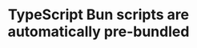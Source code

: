 ---
slug: pre-bundle-bun-scripts
version: v1.368.0
title: TypeScript Bun scripts are automatically pre-bundled
tags: ['Script editor', 'Flow editor']
description: Windmill now pre-bundles TypeScript (Bun) scripts using [Bun bundler](https://bun.sh/docs/bundler) and caches them on S3 and locally at deployment time. Furthermore, if a Bun script is run while not being pre-bundled, it will be re-bundled. This will increase stability and optimize (in some cases with 60% improvement) the execution time and the memory consumption, in particular for scripts with many/heavy imports and relative imports.<br/><br/>We also did improvements for non-deployed scripts using better caching strategies for the dependency cache. You cannot do any faster than running a pre-bundled script aside from having the script being already running which is what dedicated workers are made for. This makes Windmill the fastest platform to run TypeScript.<br/><br/>However, in very rare cases (< 1%), this might break existing bun scripts that are incompatible with being bundled. If you notice such issue for a particular script after the upgrade, add //nobundling to the top of the script.
features:
  [
    'TypeScript Bun scripts are automatically pre-bundled.',
    'Cold start improvement.',
    'Memory usage improvement.',
  ]
docs: /docs/getting_started/scripts_quickstart/typescript#pre-bundling-and-nobundling
---